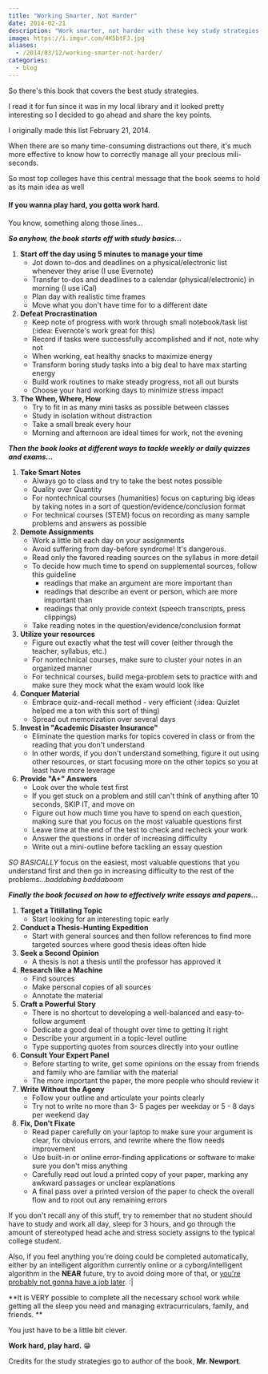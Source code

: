 ```yaml
---
title: "Working Smarter, Not Harder"
date: 2014-02-21
description: "Work smarter, not harder with these key study strategies."
image: https://i.imgur.com/4K5btFJ.jpg
aliases:
  - /2014/03/12/working-smarter-not-harder/
categories:
  - blog
---
```


So there's this book that covers the best study strategies.

I read it for fun since it was in my local library and it looked pretty interesting so I decided to go ahead and share the key points.

I originally made this list February 21, 2014.

When there are so many time-consuming distractions out there, it's much more effective to know how to correctly manage all your precious mili-seconds.

So most top colleges have this central message that the book seems to hold as its main idea as well

#### If you wanna play hard, you gotta work hard.

You know, something along those lines...

**_So anyhow, the book starts off with study basics..._**

1.  **Start off the day using 5 minutes to manage your time**
    - Jot down to-dos and deadlines on a physical/electronic list whenever they arise (I use Evernote)
    - Transfer to-dos and deadlines to a calendar (physical/electronic) in morning (I use iCal)
    - Plan day with realistic time frames
    - Move what you don't have time for to a different date
2.  **Defeat Procrastination**
    - Keep note of progress with work through small notebook/task list (:idea: Evernote's work great for this)
    - Record if tasks were successfully accomplished and if not, note why not
    - When working, eat healthy snacks to maximize energy
    - Transform boring study tasks into a big deal to have max starting energy
    - Build work routines to make steady progress, not all out bursts
    - Choose your hard working days to minimize stress impact
3.  **The When, Where, How**
    - Try to fit in as many mini tasks as possible between classes
    - Study in isolation without distraction
    - Take a small break every hour
    - Morning and afternoon are ideal times for work, not the evening

**_Then the book looks at different ways to tackle weekly or daily quizzes and exams..._**

1.  **Take Smart Notes**
    - Always go to class and try to take the best notes possible
    - Quality over Quantity
    - For nontechnical courses (humanities) focus on capturing big ideas by taking notes in a sort of question/evidence/conclusion format
    - For technical courses (STEM) focus on recording as many sample problems and answers as possible
2.  **Demote Assignments**
    - Work a little bit each day on your assignments
    - Avoid suffering from day-before syndrome! It's dangerous.
    - Read only the favored reading sources on the syllabus in more detail
    - To decide how much time to spend on supplemental sources, follow this guideline
      - readings that make an argument are more important than
      - readings that describe an event or person, which are more important than
      - readings that only provide context (speech transcripts, press clippings)
    - Take reading notes in the question/evidence/conclusion format
3.  **Utilize your resources**
    - Figure out exactly what the test will cover (either through the teacher, syllabus, etc.)
    - For nontechnical courses, make sure to cluster your notes in an organized manner
    - For technical courses, build mega-problem sets to practice with and make sure they mock what the exam would look like
4.  **Conquer Material**
    - Embrace quiz-and-recall method - very efficient (:idea: Quizlet helped me a ton with this sort of thing)
    - Spread out memorization over several days
5.  **Invest in "Academic Disaster Insurance"**
    - Eliminate the question marks for topics covered in class or from the reading that you don't understand
    - In other words, if you don't understand something, figure it out using other resources, or start focusing more on the other topics so you at least have more leverage
6.  **Provide "A+" Answers**
    - Look over the whole test first
    - If you get stuck on a problem and still can't think of anything after 10 seconds, SKIP IT, and move on
    - Figure out how much time you have to spend on each question, making sure that you focus on the most valuable questions first
    - Leave time at the end of the test to check and recheck your work
    - Answer the questions in order of increasing difficulty
    - Write out a mini-outline before tackling an essay question

_SO BASICALLY_ focus on the easiest, most valuable questions that you understand first and then go in increasing difficulty to the rest of the problems..._baddabing baddaboom_

**_Finally the book focused on how to effectively write essays and papers..._**

1.  **Target a Titillating Topic**
    - Start looking for an interesting topic early
2.  **Conduct a Thesis-Hunting Expedition**
    - Start with general sources and then follow references to find more targeted sources where good thesis ideas often hide
3.  **Seek a Second Opinion**
    - A thesis is not a thesis until the professor has approved it
4.  **Research like a Machine**
    - Find sources
    - Make personal copies of all sources
    - Annotate the material
5.  **Craft a Powerful Story**
    - There is no shortcut to developing a well-balanced and easy-to-follow argument
    - Dedicate a good deal of thought over time to getting it right
    - Describe your argument in a topic-level outline
    - Type supporting quotes from sources directly into your outline
6.  **Consult Your Expert Panel**
    - Before starting to write, get some opinions on the essay from friends and family who are familiar with the material
    - The more important the paper, the more people who should review it
7.  **Write Without the Agony**
    - Follow your outline and articulate your points clearly
    - Try not to write no more than 3- 5 pages per weekday or 5 - 8 days per weekend day
8.  **Fix, Don't Fixate**
    - Read paper carefully on your laptop to make sure your argument is clear, fix obvious errors, and rewrite where the flow needs improvement
    - Use built-in or online error-finding applications or software to make sure you don't miss anything
    - Carefully read out loud a printed copy of your paper, marking any awkward passages or unclear explanations
    - A final pass over a printed version of the paper to check the overall flow and to root out any remaining errors

If you don't recall any of this stuff, try to remember that no student should have to study and work all day, sleep for 3 hours, and go through the amount of stereotyped head ache and stress society assigns to the typical college student.

Also, if you feel anything you're doing could be completed automatically, either by an intelligent algorithm currently online or a cyborg/intelligent algorithm in the **NEAR** future, try to avoid doing more of that, or [you're probably not gonna have a job later](https://www.economist.com/news/briefing/21594264-previous-technological-innovation-has-always-delivered-more-long-run-employment-not-less "Economist Article on Tech Replacing People"). :|

**It is VERY possible to complete all the necessary school work while getting all the sleep you need and managing extracurriculars, family, and friends. **

You just have to be a little bit clever.

**Work hard, play hard.** 😁

Credits for the study strategies go to author of the book, **Mr. Newport**.
